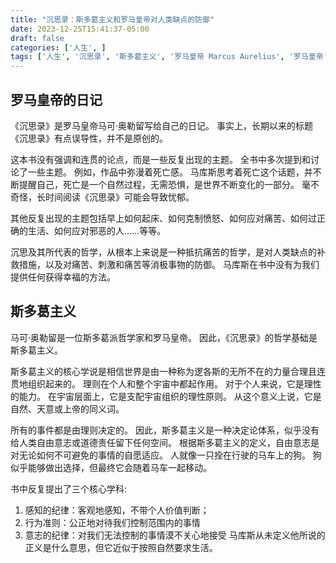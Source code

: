 ```yaml
---
title: "沉思录：斯多葛主义和罗马皇帝对人类缺点的防御"  
date: 2023-12-25T15:41:37-05:00  
draft: false  
categories: ['人生', ]  
tags: ['人生', '沉思录', '斯多葛主义', '罗马皇帝 Marcus Aurelius', '罗马皇帝']
---
```



## 罗马皇帝的日记

《沉思录》是罗马皇帝马可·奥勒留写给自己的日记。 事实上，长期以来的标题《沉思录》有点误导性，并不是原创的。

这本书没有强调和连贯的论点，而是一些反复出现的主题。 全书中多次提到和讨论了一些主题。 例如，作品中弥漫着死亡感。 马库斯思考着死亡这个话题，并不断提醒自己，死亡是一个自然过程，无需恐惧，是世界不断变化的一部分。 毫不奇怪，长时间阅读《沉思录》可能会导致忧郁。

其他反复出现的主题包括早上如何起床、如何克制愤怒、如何应对痛苦、如何过正确的生活、如何应对邪恶的人……等等。

沉思及其所代表的哲学，从根本上来说是一种抵抗痛苦的哲学，是对人类缺点的补救措施，以及对痛苦、刺激和痛苦等消极事物的防御。 马库斯在书中没有为我们提供任何获得幸福的方法。

## 斯多葛主义

马可·奥勒留是一位斯多葛派哲学家和罗马皇帝。 因此，《沉思录》的哲学基础是斯多葛主义。

斯多葛主义的核心学说是相信世界是由一种称为逻各斯的无所不在的力量合理且连贯地组织起来的。 理则在个人和整个宇宙中都起作用。 对于个人来说，它是理性的能力。 在宇宙层面上，它是支配宇宙组织的理性原则。 从这个意义上说，它是自然、天意或上帝的同义词。

所有的事件都是由理则决定的。 因此，斯多葛主义是一种决定论体系，似乎没有给人类自由意志或道德责任留下任何空间。 根据斯多葛主义的定义，自由意志是对无论如何不可避免的事情的自愿适应。 人就像一只拴在行驶的马车上的狗。 狗似乎能够做出选择，但最终它会随着马车一起移动。

书中反复提出了三个核心学科:
1. 感知的纪律：客观地感知，不带个人价值判断；
2. 行为准则：公正地对待我们控制范围内的事情
3. 意志的纪律：对我们无法控制的事情漠不关心地接受
马库斯从未定义他所说的正义是什么意思，但它近似于按照自然要求生活。